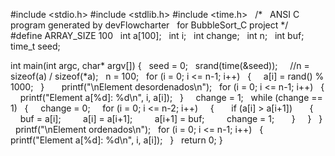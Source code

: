 #include <stdio.h>
#include <stdlib.h>
#include <time.h>
 
/*
  ANSI C program generated by devFlowcharter
  for BubbleSort_C project
*/
 
#define ARRAY_SIZE 100
 
int a[100];
 
int i;
 
int change;
 
int n;
 
int buf;
 
time_t seed;
 

int main(int argc, char* argv[])
{​​​​​
  seed = 0;
  srand(time(&seed));
 
  //n = sizeof(a) / sizeof(*a);
  n = 100;
  for (i = 0; i <= n-1; i++)
  {​​​​​
    a[i] = rand() % 1000;
  }​​​​​
 
    printf("\nElement desordenados\n");
  for (i = 0; i <= n-1; i++)
  {​​​​​
    printf("Element a[%d]: %d\n", i, a[i]);
  }​​​​​
 
  change = 1;
  while (change == 1)
  {​​​​​
    change = 0;
    for (i = 0; i <= n-2; i++)
    {​​​​​
      if (a[i] > a[i+1])
      {​​​​​
        buf = a[i];
        a[i] = a[i+1];
        a[i+1] = buf;
        change = 1;
      }​​​​​
    }​​​​​
  }​​​​​
  printf("\nElement ordenados\n");
  for (i = 0; i <= n-1; i++)
  {​​​​​
    printf("Element a[%d]: %d\n", i, a[i]);
  }​​​​​
  return 0;
}
